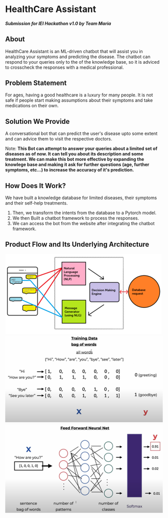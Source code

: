 # HealthCare Assistant
##### Submission for IEI Hackathon v1.0 by Team Maria

## About
HealthCare Assistant is an ML-driven chatbot that will assist you in analyzing your symptoms and predicting the disease. The chatbot can respond to your queries only to the of the knowledge base, so it is adviced to crosscheck the responses with a medical professional.

## Problem Statement
For ages, having a good healthcare is a luxury for many people. It is not safe if people start making assumptions about their symptoms and take medications on their own.

## Solution We Provide
A conversational bot that can predict the user's disease upto some extent and can advice them to visit the respective doctors.

Note: **This Bot can attempt to answer your queries about a limited set of diseases as of now. It can tell you about its description and some treatment. We can make this bot more effective by expanding the knowlege base and making it ask for further questions (age, further symptoms, etc...) to increase the accuracy of it's prediction.**

## How Does It Work?
We have built a knowledge database for limited diseases, their symptoms and their self-help treatments.
1. Then, we transform the intents from the database to a Pytorch model.
2. We then Built a chatbot framework to process the responses.
3. We can access the bot from the website after integrating the chatbot framework.

## Product Flow and Its Underlying Architecture


![Product Flow](/standalone-frontend/images/product_flow.png)
![Bag of words technique](/standalone-frontend/images/bag_of_words.jpeg)
![Feed Forward Neural Network](/standalone-frontend/images/feed_forward.jpeg)
